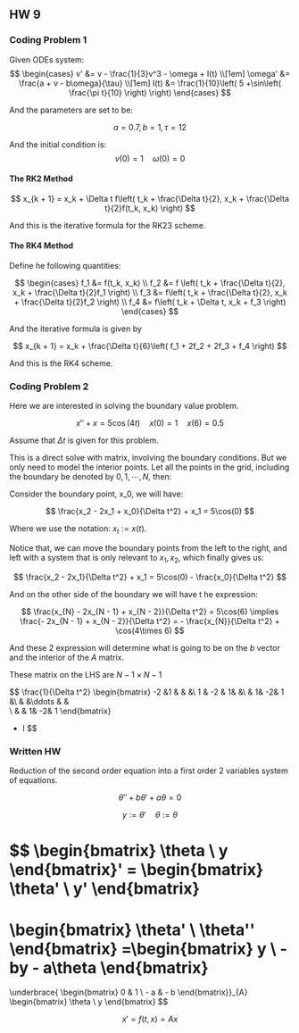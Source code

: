 ## HW 9

### **Coding Problem 1**

Given ODEs system: 
$$
\begin{cases}
    v' &= v - \frac{1}{3}v^3 - \omega + I(t)
    \\[1em]
    \omega' &= \frac{a + v - b\omega}{\tau}
    \\[1em]
    I(t) &= \frac{1}{10}\left(
        5 +\sin\left(
            \frac{\pi t}{10}
        \right)
    \right)
\end{cases}
$$

And the parameters are set to be: 

$$
a = 0.7, b = 1, \tau = 12
$$

And the initial condition is: 
$$
v(0) = 1 \quad \omega (0) = 0
$$

#### **The RK2 Method**
$$
x_{k + 1} = x_k + \Delta t f\left(
    t_k + \frac{\Delta t}{2}, x_k + \frac{\Delta t}{2}f(t_k, x_k)
\right)
$$

And this is the iterative formula for the RK23 scheme. 

#### **The RK4 Method**

Define he following quantities: 

$$
\begin{cases}
    f_1 &= f(t_k, x_k) 
    \\
    f_2 &= f
    \left(
        t_k + \frac{\Delta t}{2}, x_k + \frac{\Delta t}{2}f_1
    \right)
    \\
    f_3 &= f\left(
        t_k + \frac{\Delta t}{2}, x_k + \frac{\Delta t}{2}f_2
    \right)
    \\
    f_4 &= f\left(
        t_k + \Delta t, x_k + f_3
    \right)
\end{cases}
$$

And the iterative formula is given by

$$
x_{k + 1} = x_k + \frac{\Delta t}{6}\left(
    f_1 + 2f_2 + 2f_3 + f_4
\right)
$$

And this is the RK4 scheme. 

### **Coding Problem 2**

Here we are interested in solving the boundary value problem. 

$$
x'' + x = 5\cos(4t) \quad x(0) = 1 \quad x(6) = 0.5
$$

Assume that $\Delta t$ is given for this problem. 

This is a direct solve with matrix, involving the boundary conditions. But we only need to model the interior points. Let all the points in the grid, including the boundary be denoted by $0, 1, \cdots, N$, then: 

Consider the boundary point, x_0, we will have:

$$
\frac{x_2 - 2x_1 + x_0}{\Delta t^2} + x_1 = 5\cos(0)
$$

Where we use the notation: $x_t := x(t)$. 

Notice that, we can move the boundary points from the left to the right, and left with a system that is only relevant to $x_1, x_2$, which finally gives us: 

$$
\frac{x_2 - 2x_1}{\Delta t^2} + x_1 = 5\cos(0) - \frac{x_0}{\Delta t^2}
$$

And on the other side of the boundary we will have t he expression: 

$$
\frac{x_{N} - 2x_{N - 1} + x_{N - 2}}{\Delta t^2} = 5\cos(6) \implies 
\frac{- 2x_{N - 1} + x_{N - 2}}{\Delta t^2} = - \frac{x_{N}}{\Delta t^2} + \cos(4\times 6)
$$

And these 2 expression will determine what is going to be on the $b$ vector and the interior of the $A$ matrix. 

These matrix on the LHS are $N - 1 \times N -1$

$$
\frac{1}{\Delta t^2}
\begin{bmatrix}
    -2 &1  & & &\\ 
    1 & -2 & 1& &\\
    & 1& -2& 1 &\\
    & &\ddots & &  
    \\
    & & 1& -2& 1
\end{bmatrix}
+ I 
$$


### **Written HW**

Reduction of the second order equation into a first order 2 variables system of equations. 

$$
\theta'' + b \theta' + a\theta = 0
$$

$$
y := \theta' \quad \theta := \theta
$$

$$
\begin{bmatrix}
    \theta \\ y
\end{bmatrix}' = 
\begin{bmatrix}
    \theta' \\ y'
\end{bmatrix}
=
\begin{bmatrix}
    \theta' \\ \theta''
\end{bmatrix}
=\begin{bmatrix}
    y \\ - by - a\theta
\end{bmatrix}
=
\underbrace{
\begin{bmatrix}
0 & 1 \\ - a & - b
\end{bmatrix}}_{A}
\begin{bmatrix}
\theta \\ y
\end{bmatrix}
$$

$$
x' = f(t, x) = Ax
$$